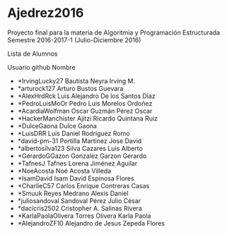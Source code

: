 # Ajedrez2016

Proyecto final para la materia de Algoritmia y Programación Estructurada
Semestre 2016-2017-1 (Julio-Diciembre 2016)

Lista de Alumnos

Usuario github      Nombre 
* *IrvingLucky27       Bautista Neyra Irving M.
* *arturock127         Arturo Bustos Guevara
* *AlexHrdRck          Luis Alejandro De los Santos Díaz
* *PedroLuisMoOr       Pedro Luis Morelos Ordoñez
* *AcardiaWolfman      Oscar Guzmán Pérez Oscar
* *HackerManchister    Ajitzi Ricardo Quintana Ruiz
* *DulceGaona          Dulce Gaona
* *LuisDRR             Luis Daniel Rodríguez Romo
* *david-pm-31         Portilla Martinez Jose David
* *albertosilva123     Silva Cazares Luis Alberto
* *GerardoGGazon       Gonzalez Garzon Gerardo
* *TafnesJ             Tafnes Lorena Jiménez Aguilar
* *NoeAcosta           Noé Acosta Villeda
* *IsamDavid           Isam David Espinosa Flores
* *CharlieC57          Carlos Enrique Contreras Casas
* *Smuuk               Reyes Medrano Alexis Daniel
* *juliosandoval       Sandoval Pérez Julio César
* *dacicris2502        Cristopher A. Salinas Rivera
* *KarlaPaolaOlivera   Torres Olivera Karla Paola
* *AlejandroZF10       Alejandro de Jesus Zepeda Flores
